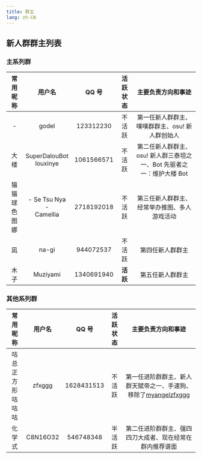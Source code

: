 ```yaml
---
title: 群主
lang: zh-CN
---
```


## 新人群群主列表

### 主系列群

| 常用昵称 | 用户名 | QQ 号 | 活跃状态 | 主要负责方向和事迹 |
| :--: | :--: | :--: | :--: | :--: |
| - | godel | 123312230 | 不活跃 | 第一任新人群群主、噗噗群群主、osu! 新人群创始人 |
| 大楼 | SuperDalouBot<br />louxinye | 1061566571 | 不活跃 | 第二任新人群群主、osu! 新人群三泰坦之一、Bot 先驱者之一：维护大楼 Bot |
| 猫猫球<br />色图娜 | - Se Tsu Nya -<br />Camellia | 2718192018 | 不活跃 | 第三任新人群群主、经常举办推图、多人游戏活动 |
| 凪 | na-gi | 944072537 | 不活跃 | 第四任新人群群主 |
| 木子 | Muziyami | 1340691940 | **活跃** | 第五任新人群群主 |

### 其他系列群

| 常用昵称 | 用户名 | QQ 号 | 活跃状态 | 主要负责方向和事迹 |
| :--: | :--: | :--: | :--: | :--: |
| 咕总<br />正方形咕咕咕 | zfxggg | 1628431513 | 不活跃 | 第一任进阶群群主、新人群天赋帝之一、手速狗、移除了[myangelzfxggg](https://osu.ppy.sh/users/11375105) |
| 化学式 | C8N16O32 | 546748348 | 半活跃 | 第二任进阶群群主、强四四刀大成者、现在经常在群内推荐谱面 |
